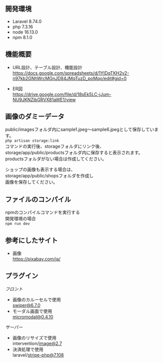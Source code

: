## 開発環境
- Laravel 8.74.0
- php 7.3.16
- node 16.13.0
- npm  8.1.0

## 機能概要  
- URL設計、テーブル設計、機能設計  
https://docs.google.com/spreadsheets/d/1YIDqTKH2v2-n97kb2GNhWrcMGnJD84JMqTuzD_poMqo/edit#gid=0

- ER図  
https://drive.google.com/file/d/18sEk5LC-jJum-NU9JKNZibGRVX81aWE1/view
## 画像のダミーデータ
public/imagesフォルダ内にsample1.jpeg～sample6.jpegとして保存しています。  
```php artisan storage:link```  
コマンドの実行後、storageフォルダにリンク後、  
storage/app/public/productsフォルダ内に保存すると表示されます。  
productsフォルダがない場合は作成してください。

ショップの画像も表示する場合は、  
storage/app/public/shopsフォルダを作成し  
画像を保存してください。

## ファイルのコンパイル
npmのコンパイルコマンドを実行する  
開発環境の場合  
```npm run dev```


## 参考にしたサイト
- 画像  
https://pixabay.com/ja/

## プラグイン  
*フロント*  
- 画像のカルーセルで使用  
swiper@6.7.0
- モーダル画面で使用  
micromodal@0.4.10  

*サーバー*  
- 画像のリサイズで使用  
intervention/image@2.7
- 決済処理で使用  
laravel/stripe-php@7.108  
